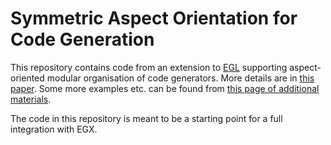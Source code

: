 # Symmetric Aspect Orientation for Code Generation

This repository contains code from an extension to [EGL](http://www.eclipse.org/epsilon/doc/egl/) supporting aspect-oriented modular organisation of code generators. More details are in [this paper](http://dl.acm.org/citation.cfm?doid=2068776.2068782). Some more examples etc. can be found from [this page of additional materials](http://www.steffen-zschaler.de/publications/symmetric_ao_cg/).

The code in this repository is meant to be a starting point for a full integration with EGX.
